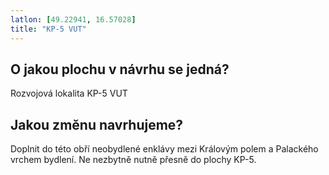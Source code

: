 ```yaml
---
latlon: [49.22941, 16.57028]
title: "KP-5 VUT"
---
```


## O jakou plochu v návrhu se jedná?

Rozvojová lokalita KP-5 VUT

## Jakou změnu navrhujeme?

Doplnit do této obří neobydlené enklávy mezi Královým polem a Palackého vrchem bydlení. Ne nezbytně nutně přesně do plochy KP-5.
